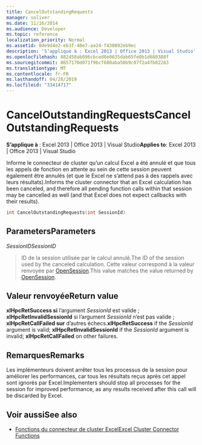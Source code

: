 ```yaml
---
title: CancelOutstandingRequests
manager: soliver
ms.date: 11/16/2014
ms.audience: Developer
ms.topic: reference
localization_priority: Normal
ms.assetid: 0de9d4e2-eb3f-40e7-aa24-f430892eb9ec
description: 'S’applique à : Excel 2013 | Office 2013 | Visual Studio'
ms.openlocfilehash: 882458ab096cbced8e0635dab65fe0b1d680388f
ms.sourcegitcommit: 8657170d071f9bcf680aba50b9c07f2a4fb82283
ms.translationtype: MT
ms.contentlocale: fr-FR
ms.lasthandoff: 04/28/2019
ms.locfileid: "33414717"
---
```

# <a name="canceloutstandingrequests"></a><span data-ttu-id="ae0c7-103">CancelOutstandingRequests</span><span class="sxs-lookup"><span data-stu-id="ae0c7-103">CancelOutstandingRequests</span></span>

<span data-ttu-id="ae0c7-104">**S’applique à** : Excel 2013 | Office 2013 | Visual Studio</span><span class="sxs-lookup"><span data-stu-id="ae0c7-104">**Applies to**: Excel 2013 | Office 2013 | Visual Studio</span></span> 
  
<span data-ttu-id="ae0c7-105">Informe le connecteur de cluster qu’un calcul Excel a été annulé et que tous les appels de fonction en attente au sein de cette session peuvent également être annulés (et que le Excel ne s’attend pas à des rappels avec leurs résultats).</span><span class="sxs-lookup"><span data-stu-id="ae0c7-105">Informs the cluster connector that an Excel calculation has been canceled, and therefore all pending function calls within that session may be cancelled as well (and that Excel does not expect callbacks with their results).</span></span>
  
```cpp
int CancelOutstandingRequests(int SessionId)
```

## <a name="parameters"></a><span data-ttu-id="ae0c7-106">Parameters</span><span class="sxs-lookup"><span data-stu-id="ae0c7-106">Parameters</span></span>

<span data-ttu-id="ae0c7-107">_SessionID_</span><span class="sxs-lookup"><span data-stu-id="ae0c7-107">_SessionID_</span></span>
  
> <span data-ttu-id="ae0c7-108">ID de la session utilisée par le calcul annulé.</span><span class="sxs-lookup"><span data-stu-id="ae0c7-108">The ID of the session used by the canceled calculation.</span></span> <span data-ttu-id="ae0c7-109">Cette valeur correspond à la valeur renvoyée par [OpenSession](opensession.md).</span><span class="sxs-lookup"><span data-stu-id="ae0c7-109">This value matches the value returned by [OpenSession](opensession.md).</span></span>
    
## <a name="return-value"></a><span data-ttu-id="ae0c7-110">Valeur renvoyée</span><span class="sxs-lookup"><span data-stu-id="ae0c7-110">Return value</span></span>

<span data-ttu-id="ae0c7-111">**xlHpcRetSuccess si** l’argument  _SessionId_ est valide ; **xlHpcRetInvalidSessionId** si l’argument  _SessionId_ n’est pas valide ; **xlHpcRetCallFailed sur** d’autres échecs.</span><span class="sxs-lookup"><span data-stu-id="ae0c7-111">**xlHpcRetSuccess** if the  _SessionId_ argument is valid; **xlHpcRetInvalidSessionId** if the  _SessionId_ argument is invalid; **xlHpcRetCallFailed** on other failures.</span></span> 
  
## <a name="remarks"></a><span data-ttu-id="ae0c7-112">Remarques</span><span class="sxs-lookup"><span data-stu-id="ae0c7-112">Remarks</span></span>

<span data-ttu-id="ae0c7-113">Les implémenteurs doivent arrêter tous les processus de la session pour améliorer les performances, car tous les résultats reçus après cet appel sont ignorés par Excel.</span><span class="sxs-lookup"><span data-stu-id="ae0c7-113">Implementers should stop all processes for the session for improved performance, as any results received after this call will be discarded by Excel.</span></span>
  
## <a name="see-also"></a><span data-ttu-id="ae0c7-114">Voir aussi</span><span class="sxs-lookup"><span data-stu-id="ae0c7-114">See also</span></span>

- [<span data-ttu-id="ae0c7-115">Fonctions du connecteur de cluster Excel</span><span class="sxs-lookup"><span data-stu-id="ae0c7-115">Excel Cluster Connector Functions</span></span>](excel-cluster-connector-functions.md)

